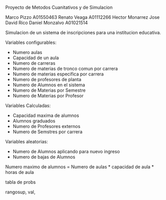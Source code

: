 Proyecto de Metodos Cuanitativos y de Simulacion

Marco Pizzo A01550463
Renato Veaga A01112266
Hector Monarrez
Jose David Rico
Daniel Monzalvo A01021514

Simulacion de un sistema de inscripciones para una institucion educativa.

Variables configurables:
 - Numero aulas
 - Capacidad de un aula
 - Numero de carreras
 - Numero de materias de tronco comun por carrera
 - Numero de materias especifica por carrera
 - Numero de profesores de planta
 - Numero de Alumnos en el sistema
 - Numero de Materias por Semestre
 - Numero de Materias por Profesor

Variables Calculadas:
 - Capacidad maxima de alumnos
 - Alumnos graduados
 - Numero de Profesores externos
 - Numero de Semstres por carrera

Variables aleatorias:
 - Numero de Alumnos aplicando para nuevo ingreso
 - Numero de bajas de Alumnos



Numero maximo de alumnos = Numero de aulas * capacidad de aula * horas de aula  




tabla de probs

rangosup, val,
